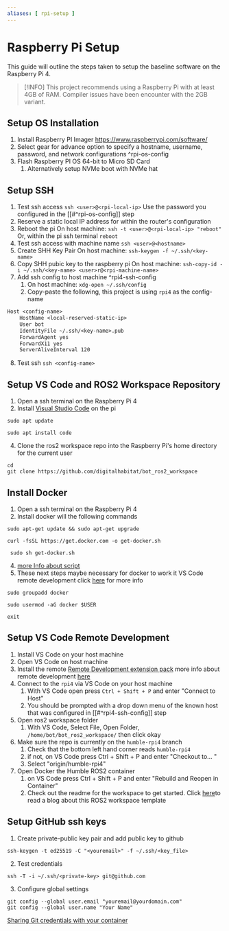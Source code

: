 ```yaml
---
aliases: [ rpi-setup ]
---
```

# Raspberry Pi Setup

This guide will outline the steps taken to setup the baseline software on the Raspberry Pi 4. 

>[!INFO]
> This project recommends using a Raspberry Pi with at least 4GB of RAM. Compiler issues have been encounter with the 2GB variant.

## Setup OS Installation

1. Install Raspberry PI Imager https://www.raspberrypi.com/software/
2. Select gear for advance option to specify a hostname, username, password, and network configurations ^rpi-os-config
3. Flash Raspberry PI OS 64-bit to Micro SD Card
	1. Alternatively setup NVMe boot with NVMe hat

## Setup SSH

1. Test ssh access `ssh <user>@<rpi-local-ip>` Use the password you configured in the [[#^rpi-os-config]] step
2. Reserve a static local IP address for within the router's configuration
3. Reboot the pi 
	On host machine: `ssh -t <user>@<rpi-local-ip> "reboot"`
	Or, within the pi ssh terminal `reboot`
4. Test ssh access with machine name
	`ssh <user>@<hostname>`
5. Create SHH Key Pair
	On host machine: `ssh-keygen -f ~/.ssh/<key-name>`
6. Copy SHH pubic key to the raspberry pi
	 On host machine: `ssh-copy-id -i ~/.ssh/<key-name> <user>r@<rpi-machine-name>`
7. Add ssh config to host machine ^rpi4-ssh-config
	1. On host machine: `xdg-open ~/.ssh/config`
	2. Copy-paste the following, this project is using `rpi4` as the config-name

```txt
Host <config-name>
	HostName <local-reserved-static-ip>
	User bot
	IdentityFile ~/.ssh/<key-name>.pub
	ForwardAgent yes 
	ForwardX11 yes
	ServerAliveInterval 120
```

8.  Test ssh `ssh <config-name>`

## Setup VS Code and ROS2 Workspace Repository

1. Open a ssh terminal on the Raspberry Pi 4
2. Install [Visual Studio Code](https://code.visualstudio.com/docs/setup/raspberry-pi) on the pi

```shell
sudo apt update
```

```shell
sudo apt install code
```

4. Clone the ros2 workspace repo into the Raspberry Pi's home directory for the current user

```shell
cd
git clone https://github.com/digitalhabitat/bot_ros2_workspace
```

## Install Docker

1. Open a ssh terminal on the Raspberry Pi 4
2. Install docker will the following commands

```shell
sudo apt-get update && sudo apt-get upgrade
```

``` shell
curl -fsSL https://get.docker.com -o get-docker.sh
```

```shell
 sudo sh get-docker.sh
```

4. [more Info about script](https://docs.docker.com/engine/install/ubuntu/#install-using-the-convenience-script)
5. These next steps maybe necessary for docker to work it VS Code remote development click [here](https://docs.docker.com/engine/install/linux-postinstall/) for more info

```shell
sudo groupadd docker
```

```shell
sudo usermod -aG docker $USER
```

```shell
exit
```

## Setup VS Code Remote Development 
1. Install VS Code on your host machine
2. Open VS Code on host machine
3. Install the remote [Remote Development extension pack](https://aka.ms/vscode-remote/download/extension) more info about remote development [here](https://code.visualstudio.com/docs/remote/remote-overview)
4. Connect to the `rpi4` via VS Code on your host machine
	1. With VS Code open press `Ctrl + Shift + P`  and enter "Connect to Host"
	2. You should be prompted  with a drop down menu of the known host that was configured in [[#^rpi4-ssh-config]] step
5. Open ros2 workspace folder
	1.  With VS Code, Select File, Open Folder, `/home/bot/bot_ros2_workspace/` then click okay
6. Make sure the repo is currently on the `humble-rpi4` branch
	1. Check that the bottom left hand corner reads `humble-rpi4`
	2. if not, on VS Code press Ctrl + Shift + P  and enter "Checkout to... " 
	3. Select "origin/humble-rpi4"
6. Open Docker the Humble ROS2 container
	1. on VS Code press Ctrl + Shift + P  and enter "Rebuild and Reopen in Container" 
	2. Check out the readme for the workspace to get started. Click [here](https://www.allisonthackston.com/articles/vscode-docker-ros2.html)to read a blog about this ROS2 workspace template 

## Setup GitHub ssh keys

1. Create private-public key pair and add public key to github

```shell
ssh-keygen -t ed25519 -C "<youremail>" -f ~/.ssh/<key_file>
```

2. Test credentials

```shell
ssh -T -i ~/.ssh/<private-key> git@github.com
```

3. Configure global settings
   
```shell
git config --global user.email "youremail@yourdomain.com"
git config --global user.name "Your Name"
```

[Sharing Git credentials with your container](https://code.visualstudio.com/docs/remote/containers#_sharing-git-credentials-with-your-container)